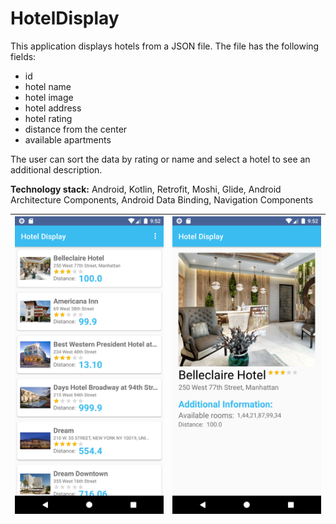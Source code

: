 # HotelDisplay

This application displays hotels from a JSON file. The file has the following fields: 
* id
* hotel name
* hotel image
* hotel address
* hotel rating
* distance from the center
* available apartments

The user can sort the data by rating or name and select a hotel to see an additional description.

**Technology stack:** Android, Kotlin, Retrofit, Moshi, Glide, Android Architecture Components, Android Data Binding, Navigation Components

![](https://raw.githubusercontent.com/LizonkaElizaveta/HotelDisplay/master/data/screen1.png) | ![](https://raw.githubusercontent.com/LizonkaElizaveta/HotelDisplay/master/data/screen2.png)
--- | --- |
